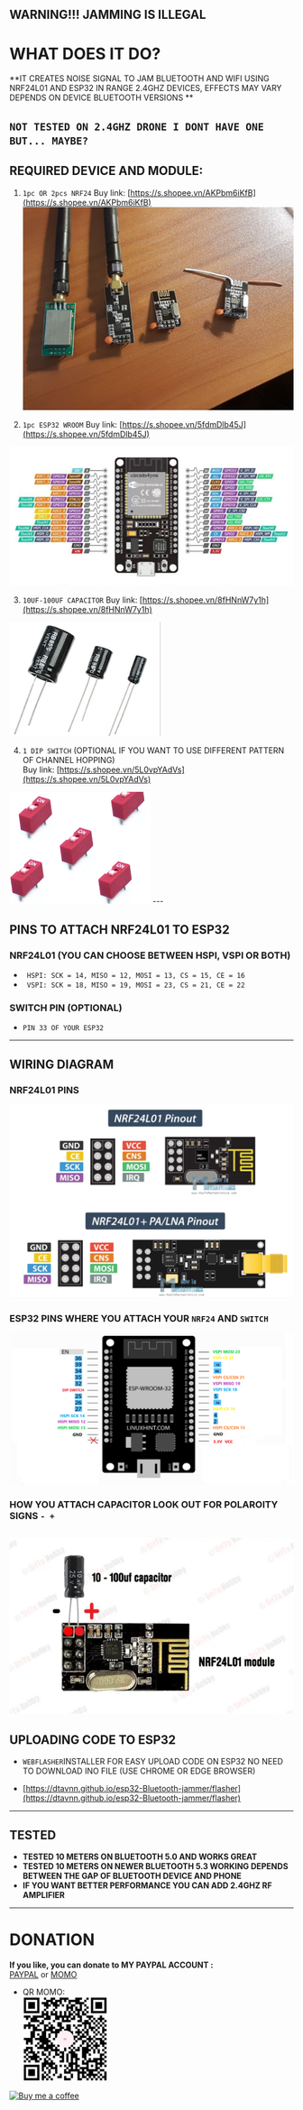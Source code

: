 **WARNING!!! JAMMING IS ILLEGAL**
 ---
# WHAT DOES IT DO?
**IT CREATES NOISE SIGNAL TO JAM BLUETOOTH AND WIFI USING NRF24L01 AND ESP32 IN RANGE 2.4GHZ DEVICES, EFFECTS MAY VARY DEPENDS ON DEVICE BLUETOOTH VERSIONS **

`NOT TESTED ON 2.4GHZ DRONE I DONT HAVE ONE BUT... MAYBE?` 
---
## REQUIRED DEVICE AND MODULE:
1. `1pc OR 2pcs NRF24` Buy link: [https://s.shopee.vn/AKPbm6iKfB](https://s.shopee.vn/AKPbm6iKfB)<br>
   <img src="assets/nrf24.jpg" width="550">

2. `1pc ESP32 WROOM` Buy link: [https://s.shopee.vn/5fdmDlb45J](https://s.shopee.vn/5fdmDlb45J)<br>
<img src="assets/esp32.png" width="550">

3. `10UF-100UF CAPACITOR` Buy link: [https://s.shopee.vn/8fHNnW7y1h](https://s.shopee.vn/8fHNnW7y1h)<br>
<img src="assets/cap.png">

4. `1 DIP SWITCH` (OPTIONAL IF YOU WANT TO USE DIFFERENT PATTERN OF CHANNEL HOPPING)<br>
Buy link: [https://s.shopee.vn/5L0vpYAdVs](https://s.shopee.vn/5L0vpYAdVs)<br>
<img src="assets/sw.png" width="250">
---

## PINS TO ATTACH NRF24L01 TO ESP32
### NRF24L01 (YOU CAN CHOOSE BETWEEN HSPI, VSPI OR BOTH)
+ ` HSPI: SCK = 14, MISO = 12, MOSI = 13, CS = 15, CE = 16`
+ ` VSPI: SCK = 18, MISO = 19, MOSI = 23, CS = 21, CE = 22`

### SWITCH PIN (OPTIONAL)
- `PIN 33 OF YOUR ESP32 `
---

## WIRING DIAGRAM
### NRF24L01 PINS
  ![NRF24L01 PIN](assets/NRF24L01_pin.png)

### ESP32 PINS WHERE YOU ATTACH YOUR `NRF24` AND `SWITCH `
  ![32](assets/esp32_pin.png)

### HOW YOU ATTACH CAPACITOR LOOK OUT FOR POLAROITY SIGNS `- +`
  ![NRF24 CAPACITOR](assets/cap_pin.png)
--- 

## UPLOADING CODE TO ESP32
- ` WEBFLASHER `INSTALLER FOR EASY UPLOAD CODE ON ESP32 NO NEED TO DOWNLOAD INO FILE (USE CHROME OR EDGE BROWSER)

- [https://dtavnn.github.io/esp32-Bluetooth-jammer/flasher](https://dtavnn.github.io/esp32-Bluetooth-jammer/flasher)
---

## TESTED
+ **TESTED 10 METERS ON BLUETOOTH 5.0 AND WORKS GREAT**
+ **TESTED 10 METERS ON NEWER BLUETOOTH 5.3 WORKING DEPENDS BETWEEN THE GAP OF BLUETOOTH DEVICE AND PHONE**
+ **IF YOU WANT BETTER PERFORMANCE YOU CAN ADD 2.4GHZ RF AMPLIFIER** 
---

# DONATION
**If you like, you can donate to MY PAYPAL ACCOUNT :**  
[PAYPAL](https://paypal.me/dtavnn) or [MOMO](assets/momo.jpg)  

- QR MOMO:  
<img src="assets/momo.jpg" alt="QR momo" width="150"><br>

[![Buy me a coffee](https://img.buymeacoffee.com/button-api/?text=Buy%20me%20a%20coffee&emoji=☕&slug=anhdt&button_colour=FFDD00&font_colour=000000&font_family=Lato&outline_colour=000000&coffee_colour=ffffff)](https://coff.ee/anhdt)

